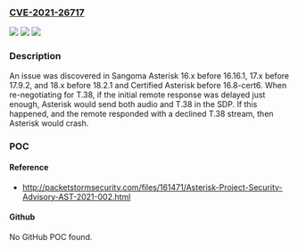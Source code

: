 ### [CVE-2021-26717](https://cve.mitre.org/cgi-bin/cvename.cgi?name=CVE-2021-26717)
![](https://img.shields.io/static/v1?label=Product&message=n%2Fa&color=blue)
![](https://img.shields.io/static/v1?label=Version&message=n%2Fa&color=blue)
![](https://img.shields.io/static/v1?label=Vulnerability&message=n%2Fa&color=brighgreen)

### Description

An issue was discovered in Sangoma Asterisk 16.x before 16.16.1, 17.x before 17.9.2, and 18.x before 18.2.1 and Certified Asterisk before 16.8-cert6. When re-negotiating for T.38, if the initial remote response was delayed just enough, Asterisk would send both audio and T.38 in the SDP. If this happened, and the remote responded with a declined T.38 stream, then Asterisk would crash.

### POC

#### Reference
- http://packetstormsecurity.com/files/161471/Asterisk-Project-Security-Advisory-AST-2021-002.html

#### Github
No GitHub POC found.

